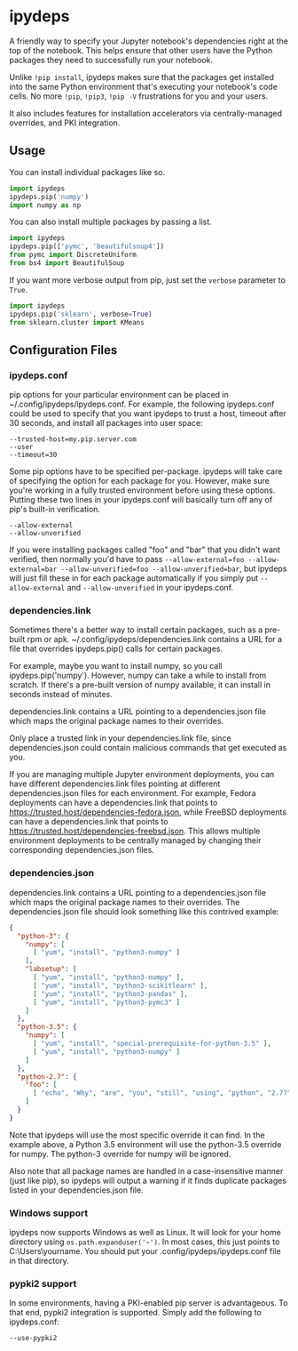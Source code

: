 # ipydeps

A friendly way to specify your Jupyter notebook's dependencies right at the top of the notebook.
This helps ensure that other users have the Python packages they need to successfully run your notebook.

Unlike `!pip install`, ipydeps makes sure that the packages get installed into the same Python environment that's executing your notebook's code cells.
No more `!pip`, `!pip3`, `!pip -V` frustrations for you and your users.

It also includes features for installation accelerators via centrally-managed overrides, and PKI integration.

## Usage

You can install individual packages like so.

```python
import ipydeps
ipydeps.pip('numpy')
import numpy as np
```

You can also install multiple packages by passing a list.

```python
import ipydeps
ipydeps.pip(['pymc', 'beautifulsoup4'])
from pymc import DiscreteUniform
from bs4 import BeautifulSoup
```

If you want more verbose output from pip, just set the ```verbose``` parameter to ```True```.

```python
import ipydeps
ipydeps.pip('sklearn', verbose=True)
from sklearn.cluster import KMeans
```

## Configuration Files

### ipydeps.conf
pip options for your particular environment can be placed in ~/.config/ipydeps/ipydeps.conf.  For example, the following ipydeps.conf could be used to specify that you want ipydeps to trust a host, timeout after 30 seconds, and install all packages into user space:

```text
--trusted-host=my.pip.server.com
--user
--timeout=30
```

Some pip options have to be specified per-package.  ipydeps will take care of specifying the option for each package for you.  However, make sure you're working in a fully trusted environment before using these options.  Putting these two lines in your ipydeps.conf will basically turn off any of pip's built-in verification.

```text
--allow-external
--allow-unverified
```

If you were installing packages called "foo" and "bar" that you didn't want verified, then normally you'd have to pass ```--allow-external=foo --allow-external=bar --allow-unverified=foo --allow-unverified=bar```, but ipydeps will just fill these in for each package automatically if you simply put ```--allow-external``` and ```--allow-unverified``` in your ipydeps.conf.

### dependencies.link

Sometimes there's a better way to install certain packages, such as a pre-built rpm or apk.  ~/.config/ipydeps/dependencies.link contains a URL for a file that overrides ipydeps.pip() calls for certain packages.

For example, maybe you want to install numpy, so you call ipydeps.pip('numpy').  However, numpy can take a while to install from scratch.  If there's a pre-built version of numpy available, it can install in seconds instead of minutes.  

dependencies.link contains a URL pointing to a dependencies.json file which maps the original package names to their overrides.

Only place a trusted link in your dependencies.link file, since dependencies.json could contain malicious commands that get executed as you.

If you are managing multiple Jupyter environment deployments, you can have different dependencies.link files pointing at different dependencies.json files for each environment.
For example, Fedora deployments can have a dependencies.link that points to https://trusted.host/dependencies-fedora.json, while FreeBSD deployments can have a dependencies.link that points to https://trusted.host/dependencies-freebsd.json.
This allows multiple environment deployments to be centrally managed by changing their corresponding dependencies.json files.

### dependencies.json

dependencies.link contains a URL pointing to a dependencies.json file which maps the original package names to their overrides.
The dependencies.json file should look something like this contrived example:

```json
{
  "python-3": {
    "numpy": [
      [ "yum", "install", "python3-numpy" ]
    ],
    "labsetup": [
      [ "yum", "install", "python3-numpy" ],
      [ "yum", "install", "python3-scikitlearn" ],
      [ "yum", "install", "python3-pandas" ],
      [ "yum", "install", "python3-pymc3" ]
    ]
  },
  "python-3.5": {
    "numpy": [
      [ "yum", "install", "special-prerequisite-for-python-3.5" ],
      [ "yum", "install", "python3-numpy" ]
    ]
  },
  "python-2.7": {
    "foo": [
      [ "echo", "Why", "are", "you", "still", "using", "python", "2.7?" ]
    ]
  }
}
```

Note that ipydeps will use the most specific override it can find.
In the example above, a Python 3.5 environment will use the python-3.5 override for numpy.  The python-3 override for numpy will be ignored.

Also note that all package names are handled in a case-insensitive manner (just like pip), so ipydeps will output a warning if it finds duplicate packages listed in your dependencies.json file.

### Windows support

ipydeps now supports Windows as well as Linux.  It will look for your home directory using `os.path.expanduser('~')`.  In most cases, this just points to C:\Users\yourname.  You should put your .config/ipydeps/ipydeps.conf file in that directory.

### pypki2 support

In some environments, having a PKI-enabled pip server is advantageous.  To that end, pypki2 integration is supported.  Simply add the following to ipydeps.conf:

```text
--use-pypki2
```
